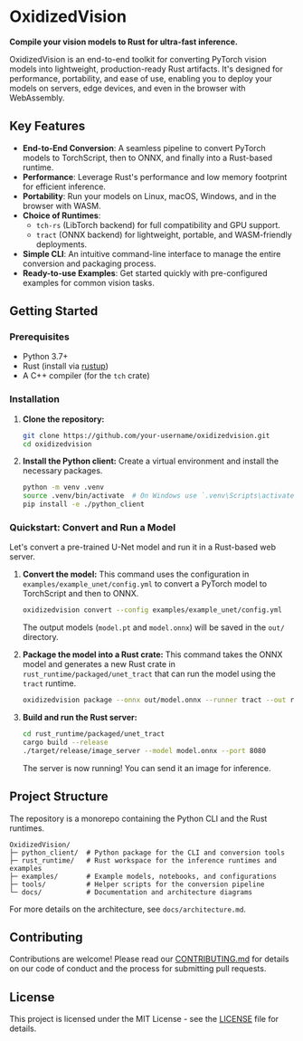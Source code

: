 # OxidizedVision

**Compile your vision models to Rust for ultra-fast inference.**

OxidizedVision is an end-to-end toolkit for converting PyTorch vision models into lightweight, production-ready Rust artifacts. It's designed for performance, portability, and ease of use, enabling you to deploy your models on servers, edge devices, and even in the browser with WebAssembly.

## Key Features

-   **End-to-End Conversion**: A seamless pipeline to convert PyTorch models to TorchScript, then to ONNX, and finally into a Rust-based runtime.
-   **Performance**: Leverage Rust's performance and low memory footprint for efficient inference.
-   **Portability**: Run your models on Linux, macOS, Windows, and in the browser with WASM.
-   **Choice of Runtimes**:
    -   `tch-rs` (LibTorch backend) for full compatibility and GPU support.
    -   `tract` (ONNX backend) for lightweight, portable, and WASM-friendly deployments.
-   **Simple CLI**: An intuitive command-line interface to manage the entire conversion and packaging process.
-   **Ready-to-use Examples**: Get started quickly with pre-configured examples for common vision tasks.

## Getting Started

### Prerequisites

-   Python 3.7+
-   Rust (install via [rustup](https://rustup.rs/))
-   A C++ compiler (for the `tch` crate)

### Installation

1.  **Clone the repository:**
    ```bash
    git clone https://github.com/your-username/oxidizedvision.git
    cd oxidizedvision
    ```

2.  **Install the Python client:**
    Create a virtual environment and install the necessary packages.
    ```bash
    python -m venv .venv
    source .venv/bin/activate  # On Windows use `.venv\Scripts\activate`
    pip install -e ./python_client
    ```

### Quickstart: Convert and Run a Model

Let's convert a pre-trained U-Net model and run it in a Rust-based web server.

1.  **Convert the model:**
    This command uses the configuration in `examples/example_unet/config.yml` to convert a PyTorch model to TorchScript and then to ONNX.
    ```bash
    oxidizedvision convert --config examples/example_unet/config.yml
    ```
    The output models (`model.pt` and `model.onnx`) will be saved in the `out/` directory.

2.  **Package the model into a Rust crate:**
    This command takes the ONNX model and generates a new Rust crate in `rust_runtime/packaged/unet_tract` that can run the model using the `tract` runtime.
    ```bash
    oxidizedvision package --onnx out/model.onnx --runner tract --out rust_runtime/packaged/unet_tract
    ```

3.  **Build and run the Rust server:**
    ```bash
    cd rust_runtime/packaged/unet_tract
    cargo build --release
    ./target/release/image_server --model model.onnx --port 8080
    ```
    The server is now running! You can send it an image for inference.

## Project Structure

The repository is a monorepo containing the Python CLI and the Rust runtimes.

```
OxidizedVision/
├─ python_client/  # Python package for the CLI and conversion tools
├─ rust_runtime/   # Rust workspace for the inference runtimes and examples
├─ examples/       # Example models, notebooks, and configurations
├─ tools/          # Helper scripts for the conversion pipeline
└─ docs/           # Documentation and architecture diagrams
```

For more details on the architecture, see `docs/architecture.md`.

## Contributing

Contributions are welcome! Please read our [CONTRIBUTING.md](CONTRIBUTING.md) for details on our code of conduct and the process for submitting pull requests.

## License

This project is licensed under the MIT License - see the [LICENSE](LICENSE) file for details.

